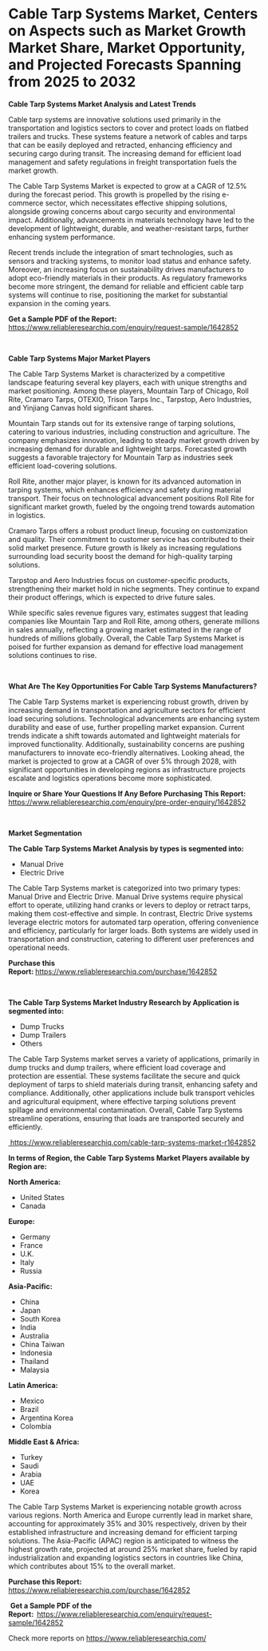 <p><h1>Cable Tarp Systems Market, Centers on Aspects such as Market Growth Market Share, Market Opportunity, and Projected Forecasts Spanning from 2025 to 2032</h1></p><p><strong>Cable Tarp Systems Market Analysis and Latest Trends</strong></p>
<p><p>Cable tarp systems are innovative solutions used primarily in the transportation and logistics sectors to cover and protect loads on flatbed trailers and trucks. These systems feature a network of cables and tarps that can be easily deployed and retracted, enhancing efficiency and securing cargo during transit. The increasing demand for efficient load management and safety regulations in freight transportation fuels the market growth.</p><p>The Cable Tarp Systems Market is expected to grow at a CAGR of 12.5% during the forecast period. This growth is propelled by the rising e-commerce sector, which necessitates effective shipping solutions, alongside growing concerns about cargo security and environmental impact. Additionally, advancements in materials technology have led to the development of lightweight, durable, and weather-resistant tarps, further enhancing system performance.</p><p>Recent trends include the integration of smart technologies, such as sensors and tracking systems, to monitor load status and enhance safety. Moreover, an increasing focus on sustainability drives manufacturers to adopt eco-friendly materials in their products. As regulatory frameworks become more stringent, the demand for reliable and efficient cable tarp systems will continue to rise, positioning the market for substantial expansion in the coming years.</p></p>
<p><strong>Get a Sample PDF of the Report:&nbsp;</strong> <a href="https://www.reliableresearchiq.com/enquiry/request-sample/1642852?utm_campaign=2468&utm_medium=2&utm_source=Github&utm_content=ia&utm_term=15022025&utm_id=cable-tarp-systems">https://www.reliableresearchiq.com/enquiry/request-sample/1642852</a></p>
<p>&nbsp;</p>
<p><strong>Cable Tarp Systems Major Market Players</strong></p>
<p><p>The Cable Tarp Systems Market is characterized by a competitive landscape featuring several key players, each with unique strengths and market positioning. Among these players, Mountain Tarp of Chicago, Roll Rite, Cramaro Tarps, OTEXIO, Trison Tarps Inc., Tarpstop, Aero Industries, and Yinjiang Canvas hold significant shares.</p><p>Mountain Tarp stands out for its extensive range of tarping solutions, catering to various industries, including construction and agriculture. The company emphasizes innovation, leading to steady market growth driven by increasing demand for durable and lightweight tarps. Forecasted growth suggests a favorable trajectory for Mountain Tarp as industries seek efficient load-covering solutions.</p><p>Roll Rite, another major player, is known for its advanced automation in tarping systems, which enhances efficiency and safety during material transport. Their focus on technological advancement positions Roll Rite for significant market growth, fueled by the ongoing trend towards automation in logistics.</p><p>Cramaro Tarps offers a robust product lineup, focusing on customization and quality. Their commitment to customer service has contributed to their solid market presence. Future growth is likely as increasing regulations surrounding load security boost the demand for high-quality tarping solutions.</p><p>Tarpstop and Aero Industries focus on customer-specific products, strengthening their market hold in niche segments. They continue to expand their product offerings, which is expected to drive future sales.</p><p>While specific sales revenue figures vary, estimates suggest that leading companies like Mountain Tarp and Roll Rite, among others, generate millions in sales annually, reflecting a growing market estimated in the range of hundreds of millions globally. Overall, the Cable Tarp Systems Market is poised for further expansion as demand for effective load management solutions continues to rise.</p></p>
<p>&nbsp;</p>
<p><strong>What Are The Key Opportunities For Cable Tarp Systems Manufacturers?</strong></p>
<p><p>The Cable Tarp Systems market is experiencing robust growth, driven by increasing demand in transportation and agriculture sectors for efficient load securing solutions. Technological advancements are enhancing system durability and ease of use, further propelling market expansion. Current trends indicate a shift towards automated and lightweight materials for improved functionality. Additionally, sustainability concerns are pushing manufacturers to innovate eco-friendly alternatives. Looking ahead, the market is projected to grow at a CAGR of over 5% through 2028, with significant opportunities in developing regions as infrastructure projects escalate and logistics operations become more sophisticated.</p></p>
<p><strong>Inquire or Share Your Questions If Any Before Purchasing This Report:</strong> <a href="https://www.reliableresearchiq.com/enquiry/pre-order-enquiry/1642852?utm_campaign=2468&utm_medium=2&utm_source=Github&utm_content=ia&utm_term=15022025&utm_id=cable-tarp-systems">https://www.reliableresearchiq.com/enquiry/pre-order-enquiry/1642852</a></p>
<p>&nbsp;</p>
<p><strong>Market Segmentation</strong></p>
<p><strong>The Cable Tarp Systems Market Analysis by types is segmented into:</strong></p>
<p><ul><li>Manual Drive</li><li>Electric Drive</li></ul></p>
<p><p>The Cable Tarp Systems market is categorized into two primary types: Manual Drive and Electric Drive. Manual Drive systems require physical effort to operate, utilizing hand cranks or levers to deploy or retract tarps, making them cost-effective and simple. In contrast, Electric Drive systems leverage electric motors for automated tarp operation, offering convenience and efficiency, particularly for larger loads. Both systems are widely used in transportation and construction, catering to different user preferences and operational needs.</p></p>
<p><strong>Purchase this Report:&nbsp;</strong><a href="https://www.reliableresearchiq.com/purchase/1642852?utm_campaign=2468&utm_medium=2&utm_source=Github&utm_content=ia&utm_term=15022025&utm_id=cable-tarp-systems">https://www.reliableresearchiq.com/purchase/1642852</a></p>
<p>&nbsp;</p>
<p><strong>The Cable Tarp Systems Market Industry Research by Application is segmented into:</strong></p>
<p><ul><li>Dump Trucks</li><li>Dump Trailers</li><li>Others</li></ul></p>
<p><p>The Cable Tarp Systems market serves a variety of applications, primarily in dump trucks and dump trailers, where efficient load coverage and protection are essential. These systems facilitate the secure and quick deployment of tarps to shield materials during transit, enhancing safety and compliance. Additionally, other applications include bulk transport vehicles and agricultural equipment, where effective tarping solutions prevent spillage and environmental contamination. Overall, Cable Tarp Systems streamline operations, ensuring that loads are transported securely and efficiently.</p></p>
<p><a href="https://www.reliableresearchiq.com/cable-tarp-systems-market-r1642852?utm_campaign=2468&utm_medium=2&utm_source=Github&utm_content=ia&utm_term=15022025&utm_id=cable-tarp-systems">&nbsp;https://www.reliableresearchiq.com/cable-tarp-systems-market-r1642852</a></p>
<p><strong>In terms of Region, the Cable Tarp Systems Market Players available by Region are:</strong></p>
<p>
    <p> <strong> North America: </strong>
        <ul>
            <li>United States</li>
            <li>Canada</li>
        </ul>
        </p> 
    <p> <strong> Europe: </strong>
        <ul>
            <li>Germany</li>
            <li>France</li>
            <li>U.K.</li>
            <li>Italy</li>
            <li>Russia</li>
        </ul>
        </p> 
    <p> <strong> Asia-Pacific: </strong>
        <ul>
            <li>China</li>
            <li>Japan</li>
            <li>South Korea</li>
            <li>India</li>
            <li>Australia</li>
            <li>China Taiwan</li>
            <li>Indonesia</li>
            <li>Thailand</li>
            <li>Malaysia</li>
        </ul>
        </p> 
    <p> <strong> Latin America: </strong>
        <ul>
            <li>Mexico</li>
            <li>Brazil</li>
            <li>Argentina Korea</li>
            <li>Colombia</li>
        </ul>
        </p> 
    <p> <strong> Middle East & Africa: </strong>
        <ul>
            <li>Turkey</li>
            <li>Saudi</li>
            <li>Arabia</li>
            <li>UAE</li>
            <li>Korea</li>
        </ul>
    </p>
    </p>
<p><p>The Cable Tarp Systems Market is experiencing notable growth across various regions. North America and Europe currently lead in market share, accounting for approximately 35% and 30% respectively, driven by their established infrastructure and increasing demand for efficient tarping solutions. The Asia-Pacific (APAC) region is anticipated to witness the highest growth rate, projected at around 25% market share, fueled by rapid industrialization and expanding logistics sectors in countries like China, which contributes about 15% to the overall market.</p></p>
<p><strong>Purchase this Report: </strong><a href="https://www.reliableresearchiq.com/purchase/1642852?utm_campaign=2468&utm_medium=2&utm_source=Github&utm_content=ia&utm_term=15022025&utm_id=cable-tarp-systems">https://www.reliableresearchiq.com/purchase/1642852</a></p>
<p>&nbsp;<strong>Get a Sample PDF of the Report:&nbsp;&nbsp;</strong><a href="https://www.reliableresearchiq.com/enquiry/request-sample/1642852?utm_campaign=2468&utm_medium=2&utm_source=Github&utm_content=ia&utm_term=15022025&utm_id=cable-tarp-systems">https://www.reliableresearchiq.com/enquiry/request-sample/1642852</a></p>
<p><strong></strong></p>
<p>Check more reports on <a href="https://www.reliableresearchiq.com/?utm_campaign=2468&utm_medium=2&utm_source=Github&utm_content=ia&utm_term=15022025&utm_id=cable-tarp-systems">https://www.reliableresearchiq.com/</a></p>